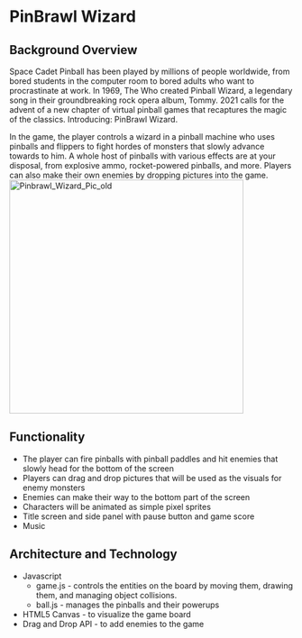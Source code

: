# PinBrawl Wizard

## Background Overview
Space Cadet Pinball has been played by millions of people worldwide, from bored students in the computer room to bored adults who want to procrastinate at work.  In 1969, The Who created Pinball Wizard, a legendary song in their groundbreaking rock opera album, Tommy.  2021 calls for the advent of a new chapter of virtual pinball games that recaptures the magic of the classics.  Introducing: PinBrawl Wizard.  

In the game, the player controls a wizard in a pinball machine who uses pinballs and flippers to fight hordes of monsters that slowly advance towards to him.  A whole host of pinballs with various effects are at your disposal, from explosive ammo, rocket-powered pinballs, and more.  Players can also make their own enemies by dropping pictures into the game.
<img width="415" alt="Pinbrawl_Wizard_Pic_old" src="https://user-images.githubusercontent.com/73966827/123719192-f1c1f100-d84e-11eb-8085-f804ec4e7b91.png">

## Functionality
- The player can fire pinballs with pinball paddles and hit enemies that slowly head for the bottom of the screen
- Players can drag and drop pictures that will be used as the visuals for enemy monsters
- Enemies can make their way to the bottom part of the screen
- Characters will be animated as simple pixel sprites
- Title screen and side panel with pause button and game score
- Music


## Architecture and Technology
- Javascript 
    * game.js - controls the entities on the board by moving them, drawing them, and managing object collisions.
    * ball.js - manages the pinballs and their powerups
- HTML5 Canvas - to visualize the game board
- Drag and Drop API - to add enemies to the game

## 
